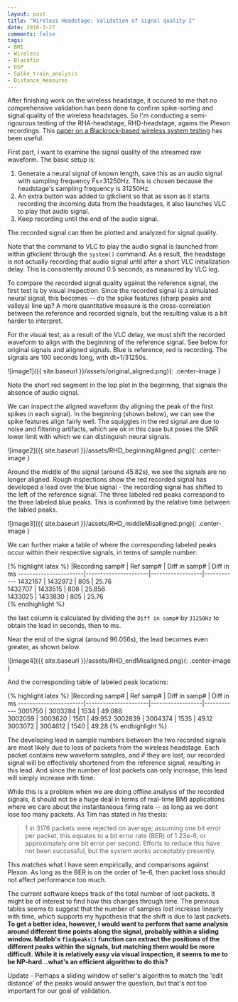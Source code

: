 ```yaml
---
layout: post
title: "Wireless Headstage: Validation of signal quality I"
date: 2016-3-27
comments: false
tags:
- BMI
- Wireless
- Blackfin
- DSP
- Spike_train_analysis
- Distance_measures
---
```


After finishing work on the wireless headstage, it occured to me that no comprehensive validation has been done to confirm spike-sorting and signal quality of the wireless headstages. So I'm conducting a semi-rigourous testing of the RHA-headstage, RHD-headstage, agains the Plexon recordings. This [paper on a Blackrock-based wireless system testing](http://iopscience.iop.org/1741-2552/12/5/056005/media) has been useful.

First part, I want to examine the signal quality of the streamed raw waveform. The basic setup is:

1. Generate a neural signal of known length, save this as an audio signal with sampling frequency Fs=31250Hz. This is chosen because the headstage's sampling frequency is 31250Hz.
2. An extra button was added to gtkclient so that as sson as it starts recording the incoming data from the headstages, it also launches VLC to play that audio signal.
3. Keep recording until the end of the audio signal.

The recorded signal can then be plotted and analyzed for signal quality.

Note that the command to VLC to play the audio signal is launched from within gtkclient through the `system()` command. As a result, the headstage is not actually recording that audio signal until after a short VLC initialization delay. This is consistently around 0.5 seconds, as measured by VLC log.

To compare the recorded signal quality against the reference signal, the first test is by visual inspection. Since the recorded signal is a simulated neural signal, this becomes -- do the spike features (sharp peaks and valleys) line up? A more quantitative measure is the cross-correlation between the reference and recorded signals, but the resulting value is a bit harder to interpret.

For the visual test, as a result of the VLC delay, we must shift the recorded waveform to align with the beginning of the reference signal. See below for original signals and aligned signals. Blue is reference, red is recording. The signals are 100 seconds long, with dt=1/31250s.

![image1]({{ site.baseurl }}/assets/original_aligned.png){: .center-image }

Note the short red segment in the top plot in the beginning, that signals the absence of audio signal.

We can inspect the aligned waveform (by aligning the peak of the first spikes in each signal). In the beginning (shown below), we can see the spike features align fairly well. The squiggles in the red signal are due to noise and filtering artifacts, which are ok in this case but poses the SNR lower limit with which we can distinguish neural signals.

![image2]({{ site.baseurl }}/assets/RHD_beginningAligned.png){: .center-image }

Around the middle of the signal (around 45.82s), we see the signals are no longer aligned. Rough inspections show the red recorded signal has developed a lead over the blue signal - the recording signal has shifted to the left of the reference signal. The three labeled red peaks correspond to the three labeled blue peaks. This is confirmed by the relative time between the labled peaks.

![image3]({{ site.baseurl }}/assets/RHD_middleMisaligned.png){: .center-image }

We can further make a table of where the corresponding labeled peaks occur within their respective signals, in terms of sample number:

{% highlight latex %}
|Recording samp#       | Ref samp#            | Diff in samp#    | Diff in ms 
-----------------------|----------------------|------------------|------------
1432167                | 1432972              | 805              | 25.76      
1432707                | 1433515              | 808              | 25.856     
1433025                | 1433830              | 805              | 25.76      
{% endhighlight %}

the last column is calculated by dividing the `Diff in samp#` by `31250Hz` to obtain the lead in seconds, then to ms.

Near the end of the signal (around 96.056s), the lead becomes even greater, as shown below.

![image4]({{ site.baseurl }}/assets/RHD_endMisaligned.png){: .center-image }

And the corresponding table of labeled peak locations:

{% highlight latex %}
|Recording samp#       | Ref samp#            | Diff in samp#    | Diff in ms 
-----------------------|----------------------|------------------|------------
3001750                | 3003284              | 1534             | 49.088    
3002059                | 3003620              | 1561             | 49.952
3002839                | 3004374              | 1535             | 49.12      
3003072                | 3004612              | 1540             | 49.28
{% endhighlight %}

The developing lead in sample numbers between the two recorded signals are most likely due to loss of packets from the wireless headstage. Each packet contains new waveform samples, and if they are lost, our recorded signal will be effectively shortened from the reference signal, resulting in this lead. And since the number of lost packets can only increase, this lead will simply increase with time.

While this is a problem when we are doing offline analysis of the recorded signals, it should not be a huge deal in terms of real-time BMI applications where we care about the instantaneous firing rate -- as long as we dont lose too many packets. As Tim has stated in his thesis:

> 1 in 3176 packets were rejected on average; assuming one bit error per packet, this equates to a bit error rate (BER) of 1.23e-6, or approximately one bit error per second. Efforts to reduce this have not been successful, but the system works acceptably presently.

This matches what I have seen empirically, and comparisons against Plexon. As long as the BER is on the order of 1e-6, then packet loss should not affect performance too much.

The current software keeps track of the total number of lost packets. It might be of interest to find how this changes through time. The previous tables seems to suggest that the number of samples lost increase linearly with time, which supports my hypothesis that the shift is due to last packets. **To get a better idea, however, I would want to perform that same analysis around different time points along the signal, probably within a sliding window. Matlab's `findpeaks()` function can extract the positions of the different peaks within the signals, but matching them would be more difficult. While it is relatively easy via visual inspection, it seems to me to be NP-hard...what's an efficient algorithm to do this?**

Update - Perhaps a sliding window of seller's algorithm to match the 'edit distance' of the peaks would answer the question, but that's not too important for our goal of validation.
 
